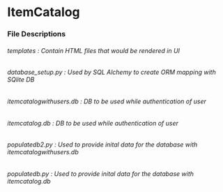 # ItemCatalog

### File Descriptions 

###### templates : Contain HTML files that would be rendered in UI
###### database_setup.py : Used by SQL Alchemy to create ORM mapping with SQlite DB
###### itemcatalogwithusers.db : DB to be used while authentication of user 
###### itemcatalog.db : DB to be used while authentication of user 
###### populatedb2.py : Used to provide inital data for the database with itemcatalogwithusers.db 
###### populatedb.py : Used to provide inital data for the database with itemcatalog.db 
